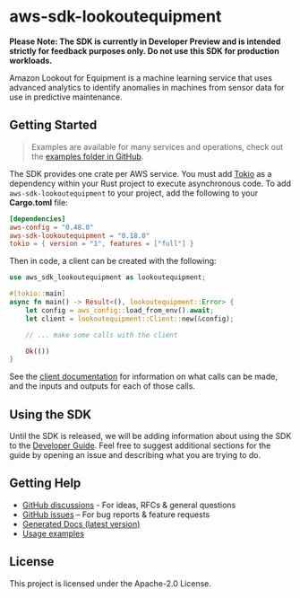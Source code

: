 # aws-sdk-lookoutequipment

**Please Note: The SDK is currently in Developer Preview and is intended strictly for
feedback purposes only. Do not use this SDK for production workloads.**

Amazon Lookout for Equipment is a machine learning service that uses advanced analytics to identify anomalies in machines from sensor data for use in predictive maintenance.

## Getting Started

> Examples are available for many services and operations, check out the
> [examples folder in GitHub](https://github.com/awslabs/aws-sdk-rust/tree/main/examples).

The SDK provides one crate per AWS service. You must add [Tokio](https://crates.io/crates/tokio)
as a dependency within your Rust project to execute asynchronous code. To add `aws-sdk-lookoutequipment` to
your project, add the following to your **Cargo.toml** file:

```toml
[dependencies]
aws-config = "0.48.0"
aws-sdk-lookoutequipment = "0.18.0"
tokio = { version = "1", features = ["full"] }
```

Then in code, a client can be created with the following:

```rust
use aws_sdk_lookoutequipment as lookoutequipment;

#[tokio::main]
async fn main() -> Result<(), lookoutequipment::Error> {
    let config = aws_config::load_from_env().await;
    let client = lookoutequipment::Client::new(&config);

    // ... make some calls with the client

    Ok(())
}
```

See the [client documentation](https://docs.rs/aws-sdk-lookoutequipment/latest/aws_sdk_lookoutequipment/client/struct.Client.html)
for information on what calls can be made, and the inputs and outputs for each of those calls.

## Using the SDK

Until the SDK is released, we will be adding information about using the SDK to the
[Developer Guide](https://docs.aws.amazon.com/sdk-for-rust/latest/dg/welcome.html). Feel free to suggest
additional sections for the guide by opening an issue and describing what you are trying to do.

## Getting Help

* [GitHub discussions](https://github.com/awslabs/aws-sdk-rust/discussions) - For ideas, RFCs & general questions
* [GitHub issues](https://github.com/awslabs/aws-sdk-rust/issues/new/choose) – For bug reports & feature requests
* [Generated Docs (latest version)](https://awslabs.github.io/aws-sdk-rust/)
* [Usage examples](https://github.com/awslabs/aws-sdk-rust/tree/main/examples)

## License

This project is licensed under the Apache-2.0 License.


